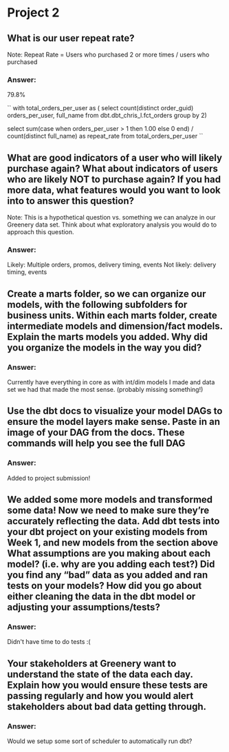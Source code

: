 # Project 2
## What is our user repeat rate?
Note: Repeat Rate = Users who purchased 2 or more times / users who purchased
### Answer: 
79.8%

``
with total_orders_per_user as (
select
  count(distinct order_guid) orders_per_user,
  full_name
from dbt.dbt_chris_l.fct_orders
group by 2) 

select
  sum(case when orders_per_user > 1 then 1.00 else 0 end) / count(distinct full_name) as repeat_rate
  from total_orders_per_user
``

## What are good indicators of a user who will likely purchase again? What about indicators of users who are likely NOT to purchase again? If you had more data, what features would you want to look into to answer this question?
Note: This is a hypothetical question vs. something we can analyze in our Greenery data set. Think about what exploratory analysis you would do to approach this question.
### Answer: 
Likely: Multiple orders, promos, delivery timing, events
Not likely: delivery timing, events


## Create a marts folder, so we can organize our models, with the following subfolders for business units. Within each marts folder, create intermediate models and dimension/fact models. Explain the marts models you added. Why did you organize the models in the way you did?
### Answer: 
Currently have everything in core as with int/dim models I made and data set we had that made the most sense. (probably missing something!)


## Use the dbt docs to visualize your model DAGs to ensure the model layers make sense. Paste in an image of your DAG from the docs. These commands will help you see the full DAG
### Answer:
Added to project submission!

## We added some more models and transformed some data! Now we need to make sure they’re accurately reflecting the data. Add dbt tests into your dbt project on your existing models from Week 1, and new models from the section above What assumptions are you making about each model? (i.e. why are you adding each test?) Did you find any “bad” data as you added and ran tests on your models? How did you go about either cleaning the data in the dbt model or adjusting your assumptions/tests?
### Answer:
Didn't have time to do tests :(

## Your stakeholders at Greenery want to understand the state of the data each day. Explain how you would ensure these tests are passing regularly and how you would alert stakeholders about bad data getting through.
### Answer:
Would we setup some sort of scheduler to automatically run dbt? 

